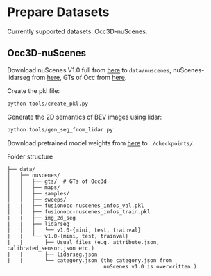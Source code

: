 # Prepare Datasets
Currently supported datasets: Occ3D-nuScenes.

## Occ3D-nuScenes
Download nuScenes V1.0 full from [here](https://www.nuscenes.org/download) to `data/nuscenes`, nuScenes-lidarseg from [here](https://www.nuscenes.org/download), GTs of Occ from [here](https://github.com/Tsinghua-MARS-Lab/Occ3D).

Create the pkl file:
```python
python tools/create_pkl.py
```
Generate the 2D semantics of BEV images using lidar:
```python
python tools/gen_seg_from_lidar.py
```

Download pretrained model weights from [here](https://github.com/pmj110119/storage/releases/download/v1/bevdet-stbase-4d-stereo-512x1408-cbgs.pth) to `./checkpoints/`.

Folder structure
```
├── data/
│   ├── nuscenes/
│   │   ├── gts/  # GTs of Occ3d
│   │   ├── maps/
│   │   ├── samples/
│   │   ├── sweeps/
|   |   ├── fusionocc-nuscenes_infos_val.pkl
|   |   ├── fusionocc-nuscenes_infos_train.pkl
|   |   ├── img_2d_seg
|   |   ├── lidarseg
|   |   │   └── v1.0-{mini, test, trainval}
|   |   └── v1.0-{mini, test, trainval}
|   |       ├── Usual files (e.g. attribute.json, calibrated_sensor.json etc.)
|   |       ├── lidarseg.json
|   |       └── category.json (the category.json from
                               nuScenes v1.0 is overwritten.)
```